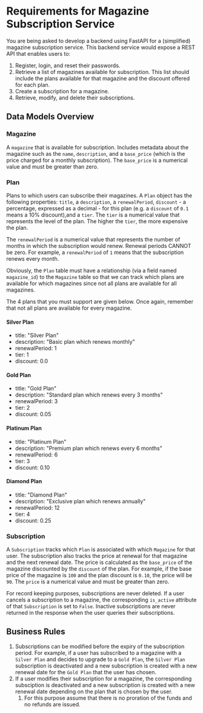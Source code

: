 # Requirements for Magazine Subscription Service

You are being asked to develop a backend using FastAPI for a (simplified) magazine subscription service. This backend service would expose a REST API that enables users to:

1. Register, login, and reset their passwords.
2. Retrieve a list of magazines available for subscription. This list should include the plans available for that magazine and the discount offered for each plan.
3. Create a subscription for a magazine.
4. Retrieve, modify, and delete their subscriptions.

## Data Models Overview

### Magazine

A `magazine` that is available for subscription. Includes metadata about the magazine such as the `name`, `description`, and a `base_price` (which is the price charged for a monthly subscription). The `base_price` is a numerical value and must be greater than zero.

### Plan

Plans to which users can subscribe their magazines. A `Plan` object has the following properties: `title`, a `description`, a `renewalPeriod`, `discount` - a percentage, expressed as a decimal - for this plan (e.g. a `discount` of `0.1` means a 10% discount),and a `tier`. The `tier` is a numerical value that represents the level of the plan. The higher the `tier`, the more expensive the plan.

The `renewalPeriod` is a numerical value that represents the number of months in which the subscription would renew. Renewal periods CANNOT be zero. For example, a `renewalPeriod` of `1` means that the subscription renews every month.

Obviously, the `Plan` table must have a relationship (via a field named `magazine_id`) to the `Magazine` table so that we can track which plans are available for which magazines since not all plans are available for all magazines.

The 4 plans that you must support are given below. Once again, remember that not all plans are available for every magazine.

#### Silver Plan

- title: "Silver Plan"
- description: "Basic plan which renews monthly"
- renewalPeriod: 1
- tier: 1
- discount: 0.0

#### Gold Plan

- title: "Gold Plan"
- description: "Standard plan which renews every 3 months"
- renewalPeriod: 3
- tier: 2
- discount: 0.05

#### Platinum Plan

- title: "Platinum Plan"
- description: "Premium plan which renews every 6 months"
- renewalPeriod: 6
- tier: 3
- discount: 0.10

#### Diamond Plan

- title: "Diamond Plan"
- description: "Exclusive plan which renews annually"
- renewalPeriod: 12
- tier: 4
- discount: 0.25

### Subscription

A `Subscription` tracks which `Plan` is associated with which `Magazine` for that user. The subscription also tracks the price at renewal for that magazine and the next renewal date. The price is calculated as the `base_price` of the magazine discounted by the `discount` of the plan. For example, if the base price of the magazine is `100` and the plan discount is `0.10`, the price will be `90`. The `price` is a numerical value and must be greater than zero.

For record keeping purposes, subscriptions are never deleted. If a user cancels a subscription to a magazine, the corresponding `is_active` attribute of that `Subscription` is set to `False`. Inactive subscriptions are never returned in the response when the user queries their subscriptions.


## Business Rules

1. Subscriptions can be modified before the expiry of the subscription period. For example, if a user has subscribed to a magazine with a `Silver Plan` and decides to upgrade to a `Gold Plan`, the `Silver Plan` subscription is deactivated and a new subscription is created with a new renewal date for the `Gold Plan` that the user has chosen.
2. If a user modifies their subscription for a magazine, the corresponding subsciption is deactivated and a new subscription is created with a new renewal date depending on the plan that is chosen by the user.
    1. For this purpose assume that there is no proration of the funds and no refunds are issued.